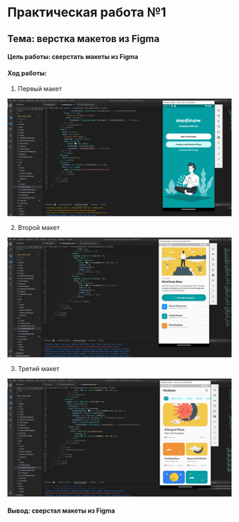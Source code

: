 # Практическая работа №1
## Тема: верстка макетов из Figma

#### Цель работы: сверстать макеты из Figma 

#### Ход работы: 

1.	Первый макет

![odin](https://github.com/Ikriler/Flutter/blob/pr1/photochki/1.PNG "first maket")

2.	Второй макет

![dwa](https://github.com/Ikriler/Flutter/blob/pr1/photochki/2.PNG "second maket")

3.	Третий макет

![tri](https://github.com/Ikriler/Flutter/blob/pr1/photochki/3.PNG "third maket")

#### Вывод: сверстал макеты из Figma
